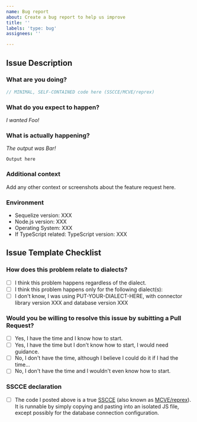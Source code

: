 ```yaml
---
name: Bug report
about: Create a bug report to help us improve
title: ''
labels: 'type: bug'
assignees: ''

---
```


<!--
If you don't follow the issue template, your issue may be closed.
Please note this is an issue tracker, not a support forum.
For general questions, please use StackOverflow or Slack.
-->

## Issue Description

### What are you doing?

<!--
Post a MINIMAL, SELF-CONTAINED code that reproduces the issue. It must be runnable by simply copying and pasting into an isolated JS file, except possibly for the database connection configuration.
Check http://sscce.org/ or https://stackoverflow.com/help/minimal-reproducible-example to learn more about SSCCE/MCVE/reprex.
-->

```js
// MINIMAL, SELF-CONTAINED code here (SSCCE/MCVE/reprex)
```

### What do you expect to happen?

<!-- Explain what behavior you wanted/expected. You may include an output. -->

_I wanted Foo!_

### What is actually happening?

<!-- Show what happened. -->

_The output was Bar!_

```
Output here
```

### Additional context
Add any other context or screenshots about the feature request here.

### Environment

- Sequelize version: XXX <!-- run `npm list sequelize` to obtain this -->
- Node.js version: XXX <!-- run `node -v` to obtain this -->
- Operating System: XXX
- If TypeScript related: TypeScript version: XXX

## Issue Template Checklist

<!-- Please answer the questions below. If you don't, your issue may be closed. -->

### How does this problem relate to dialects?

<!-- Choose one. -->

- [ ] I think this problem happens regardless of the dialect.
- [ ] I think this problem happens only for the following dialect(s): <!-- Put dialect(s) here -->
- [ ] I don't know, I was using PUT-YOUR-DIALECT-HERE, with connector library version XXX and database version XXX

### Would you be willing to resolve this issue by subitting a Pull Request?

<!-- Remember that first contributors are welcome! -->

- [ ] Yes, I have the time and I know how to start.
- [ ] Yes, I have the time but I don't know how to start, I would need guidance.
- [ ] No, I don't have the time, although I believe I could do it if I had the time...
- [ ] No, I don't have the time and I wouldn't even know how to start.

### SSCCE declaration

- [ ] The code I posted above is a true [SSCCE](http://sscce.org/) (also known as [MCVE/reprex](https://stackoverflow.com/help/minimal-reproducible-example)). It is runnable by simply copying and pasting into an isolated JS file, except possibly for the database connection configuration.
